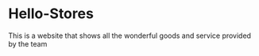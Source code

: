 # Hello-Stores
This is a website that shows  all the wonderful goods and service provided by the team
